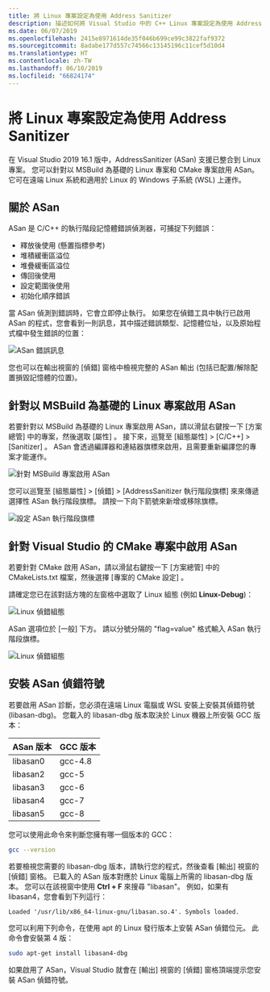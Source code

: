 ```yaml
---
title: 將 Linux 專案設定為使用 Address Sanitizer
description: 描述如何將 Visual Studio 中的 C++ Linux 專案設定為使用 Address Sanitizer。
ms.date: 06/07/2019
ms.openlocfilehash: 2415e8971614de35f046b699ce99c3822faf9372
ms.sourcegitcommit: 8adabe177d557c74566c13145196c11cef5d10d4
ms.translationtype: HT
ms.contentlocale: zh-TW
ms.lasthandoff: 06/10/2019
ms.locfileid: "66824174"
---
```

# <a name="configure-linux-projects-to-use-address-sanitizer"></a>將 Linux 專案設定為使用 Address Sanitizer

在 Visual Studio 2019 16.1 版中，AddressSanitizer (ASan) 支援已整合到 Linux 專案。 您可以針對以 MSBuild 為基礎的 Linux 專案和 CMake 專案啟用 ASan。 它可在遠端 Linux 系統和適用於 Linux 的 Windows 子系統 (WSL) 上運作。

## <a name="about-asan"></a>關於 ASan

ASan 是 C/C++ 的執行階段記憶體錯誤偵測器，可捕捉下列錯誤：

- 釋放後使用 (懸置指標參考)
- 堆積緩衝區溢位
- 堆疊緩衝區溢位
- 傳回後使用
- 設定範圍後使用
- 初始化順序錯誤

當 ASan 偵測到錯誤時，它會立即停止執行。 如果您在偵錯工具中執行已啟用 ASan 的程式，您會看到一則訊息，其中描述錯誤類型、記憶體位址，以及原始程式檔中發生錯誤的位置：

   ![ASan 錯誤訊息](media/asan-error.png)

您也可以在輸出視窗的 [偵錯] 窗格中檢視完整的 ASan 輸出 (包括已配置/解除配置損毀記憶體的位置)。

## <a name="enable-asan-for-msbuild-based-linux-projects"></a>針對以 MSBuild 為基礎的 Linux 專案啟用 ASan

若要針對以 MSBuild 為基礎的 Linux 專案啟用 ASan，請以滑鼠右鍵按一下 [方案總管]  中的專案，然後選取 [屬性]  。 接下來，巡覽至 [組態屬性]   > [C/C++]   > [Sanitizer]  。 ASan 會透過編譯器和連結器旗標來啟用，且需要重新編譯您的專案才能運作。

![針對 MSBuild 專案啟用 ASan](media/msbuild-asan-prop-page.png)

您可以巡覽至 [組態屬性]   > [偵錯]   > [AddressSanitizer 執行階段旗標]  來來傳遞選擇性 ASan 執行階段旗標。 請按一下向下箭號來新增或移除旗標。

![設定 ASan 執行階段旗標](media/msbuild-asan-runtime-flags.png)

## <a name="enable-asan-for-visual-studio-cmake-projects"></a>針對 Visual Studio 的 CMake 專案中啟用 ASan

若要針對 CMake 啟用 ASan，請以滑鼠右鍵按一下 [方案總管]  中的 CMakeLists.txt 檔案，然後選擇 [專案的 CMake 設定]  。

請確定您已在該對話方塊的左窗格中選取了 Linux 組態 (例如 **Linux-Debug**)：

![Linux 偵錯組態](media/linux-debug-configuration.png)

ASan 選項位於 [一般]  下方。 請以分號分隔的 "flag=value" 格式輸入 ASan 執行階段旗標。

![Linux 偵錯組態](media/cmake-settings-asan-options.png)

## <a name="install-the-asan-debug-symbols"></a>安裝 ASan 偵錯符號

若要啟用 ASan 診斷，您必須在遠端 Linux 電腦或 WSL 安裝上安裝其偵錯符號 (libasan-dbg)。 您載入的 libasan-dbg 版本取決於 Linux 機器上所安裝 GCC 版本：

|**ASan 版本**|**GCC 版本**|
| --- | --- |
|libasan0|gcc-4.8|
|libasan2|gcc-5|
|libasan3|gcc-6|
|libasan4|gcc-7|
|libasan5|gcc-8|

您可以使用此命令來判斷您擁有哪一個版本的 GCC：

```bash
gcc --version
```

若要檢視您需要的 libasan-dbg 版本，請執行您的程式，然後查看 [輸出]  視窗的 [偵錯]  窗格。 已載入的 ASan 版本對應於 Linux 電腦上所需的 libasan-dbg 版本。 您可以在該視窗中使用 **Ctrl + F** 來搜尋 "libasan"。 例如，如果有 libasan4，您會看到下列這行：

```Output
Loaded '/usr/lib/x86_64-linux-gnu/libasan.so.4'. Symbols loaded.
```

您可以利用下列命令，在使用 apt 的 Linux 發行版本上安裝 ASan 偵錯位元。 此命令會安裝第 4 版：

```bash
sudo apt-get install libasan4-dbg
```

如果啟用了 ASan，Visual Studio 就會在 [輸出]  視窗的 [偵錯]  窗格頂端提示您安裝 ASan 偵錯符號。
